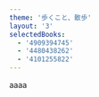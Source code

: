 ```yaml
---
theme: '歩くこと、散歩'
layout: '3'
selectedBooks:
  - '4909394745'
  - '4480438262'
  - '4101255822'
---
```


aaaa